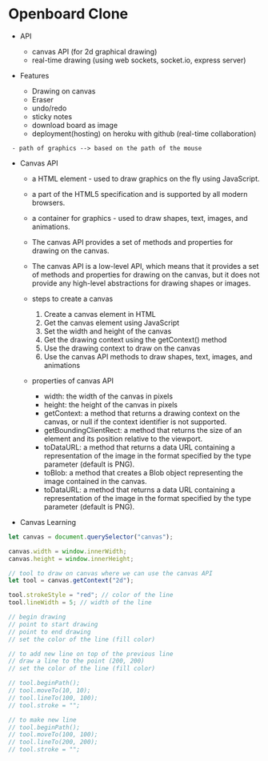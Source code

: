 # Openboard Clone

- API

  - canvas API (for 2d graphical drawing)
  - real-time drawing (using web sockets, socket.io, express server)

- Features

  - Drawing on canvas
  - Eraser
  - undo/redo
  - sticky notes
  - download board as image
  - deployment(hosting) on heroku with github (real-time collaboration)

` - path of graphics --> based on the path of the mouse`

- Canvas API

  - a HTML element - used to draw graphics on the fly using JavaScript.
  - a part of the HTML5 specification and is supported by all modern browsers.
  - a container for graphics - used to draw shapes, text, images, and animations.
  - The canvas API provides a set of methods and properties for drawing on the canvas.
  - The canvas API is a low-level API, which means that it provides a set of methods and properties for drawing on the canvas, but it does not provide any high-level abstractions for drawing shapes or images.

  - steps to create a canvas

    1. Create a canvas element in HTML
    2. Get the canvas element using JavaScript
    3. Set the width and height of the canvas
    4. Get the drawing context using the getContext() method
    5. Use the drawing context to draw on the canvas
    6. Use the canvas API methods to draw shapes, text, images, and animations

  - properties of canvas API

    - width: the width of the canvas in pixels
    - height: the height of the canvas in pixels
    - getContext: a method that returns a drawing context on the canvas, or null if the context identifier is not supported.
    - getBoundingClientRect: a method that returns the size of an element and its position relative to the viewport.
    - toDataURL: a method that returns a data URL containing a representation of the image in the format specified by the type parameter (default is PNG).
    - toBlob: a method that creates a Blob object representing the image contained in the canvas.
    - toDataURL: a method that returns a data URL containing a representation of the image in the format specified by the type parameter (default is PNG).

- Canvas Learning

```js
let canvas = document.querySelector("canvas");

canvas.width = window.innerWidth;
canvas.height = window.innerHeight;

// tool to draw on canvas where we can use the canvas API
let tool = canvas.getContext("2d");

tool.strokeStyle = "red"; // color of the line
tool.lineWidth = 5; // width of the line

// begin drawing
// point to start drawing
// point to end drawing
// set the color of the line (fill color)

// to add new line on top of the previous line
// draw a line to the point (200, 200)
// set the color of the line (fill color)

// tool.beginPath();
// tool.moveTo(10, 10);
// tool.lineTo(100, 100);
// tool.stroke = "";

// to make new line
// tool.beginPath();
// tool.moveTo(100, 100);
// tool.lineTo(200, 200);
// tool.stroke = "";
```
